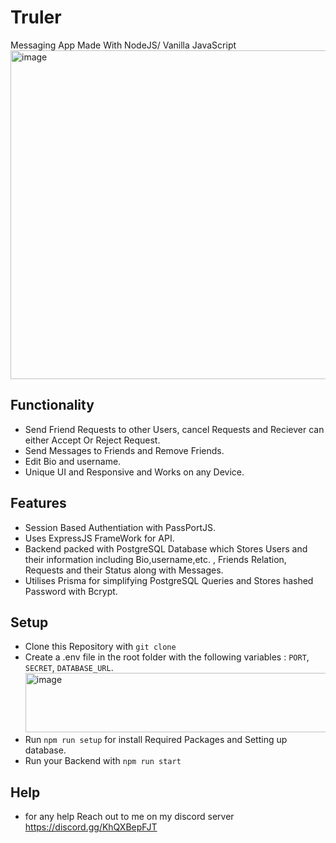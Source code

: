 # Truler
Messaging App Made With NodeJS/ Vanilla JavaScript 
<img width="799" height="526" alt="image" src="https://github.com/user-attachments/assets/c20addb1-61b8-4afa-a6ec-3098d4c696e4" />


## Functionality
- Send Friend Requests to other Users, cancel Requests and Reciever can either Accept Or Reject Request.
- Send Messages to Friends and Remove Friends.
- Edit Bio and username.
- Unique UI and Responsive and Works on any Device.

## Features 
- Session Based Authentiation with PassPortJS.
- Uses ExpressJS FrameWork for API.
- Backend packed with PostgreSQL Database which Stores Users and their information including Bio,username,etc. , Friends Relation, Requests and their Status along with Messages.
- Utilises Prisma for simplifying PostgreSQL Queries and Stores hashed Password with Bcrypt.

## Setup
- Clone this Repository with `git clone`
- Create a .env file in the root folder with the following variables : `PORT`, `SECRET`, `DATABASE_URL`.
  <img width="588" height="95" alt="image" src="https://github.com/user-attachments/assets/7d94a087-a9ea-4c1d-9aa5-fff445e0e738" />
- Run `npm run setup` for install Required Packages and Setting up database.
- Run your Backend with `npm run start`


## Help 
- for any help Reach out to me on my discord server https://discord.gg/KhQXBepFJT 
  


